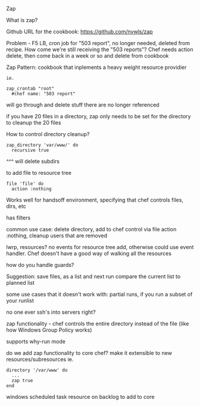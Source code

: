 Zap

What is zap? 

Github URL for the cookbook: https://github.com/nvwls/zap

Problem - F5 LB, cron job for "503 report", no longer needed, deleted from recipe. How come we're still receiving the "503 reports"? Chef needs action delete, then come back in a week or so and delete from cookbook

Zap Pattern:
    cookbook that inplements a heavy weight resource providier
    
    ie.
```
zap_crontab "root"
  #chef name: "503 report"
```

  will go through and delete stuff there are no longer referenced

if you have 20 files in a directory, zap only needs to be set for the directory to cleanup the 20 files

How to control directory cleanup?

```
zap_directory 'var/www/' do 
  recursive true
```
  ^^^ will delete subdirs

to add file to resource tree
```
file 'file' do
  action :nothing
```

Works well for handsoff environment, specifying that chef controls files, dirs, etc 

has filters

common use case: delete directory, add to chef control via file action :nothing, cleanup users that are removed

lwrp, resources? no events for resource tree add, otherwise could use event handler. Chef doesn't have a good way of walking all the resources

how do you handle guards? 

Suggestion: save files, as a list and next run compare the current list to planned list

some use cases that it doesn't work with: partial runs, if you run a subset of your runlist

no one ever ssh's into servers right? 

zap functionality - chef controls the entire directory instead of the file (like how Windows Group Policy works)

supports why-run mode

do we add zap functionality to core chef? make it extensible to new resources/subresources
ie. 

```
directory '/var/www' do
  ...
  zap true
end
```

windows scheduled task resource on backlog to add to core